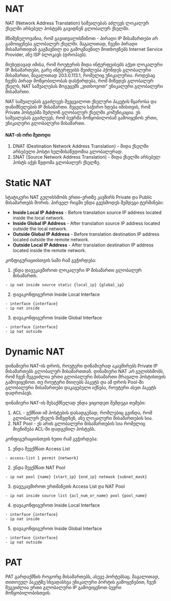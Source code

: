 # NAT

NAT (Network Address Translation) საშუალებას აძლევს ლოკალურ ქსელში არსებულ ჰოსტებს გავიდნენ გლობალურ ქსელში.

მნიშვნელოვანია, რომ გავითვალისწინოთ - პირადი IP მისამართები არ
გამოიყენება გლობალურ ქსელში. მაგალითად, ჩვენი პირადი მისამართიდან
გაგზავნილ და გამოგზავნილ მოთხოვნებს Internet Service Provider, ანუ ISP
ბლოკავს (დროპავს).

მიუხედავად იმისა, რომ როუტერის შიდა ინტერფეისებს აქვთ ლოკალური IP მისამართები, გარე ინტერფეისს შეიძლება ჰქონდეს გლობალური მისამართი, მაგალითად 203.0.113.1, რომელიც უნიკალურია. როდესაც ჩვენს პირად მოწყობილობას დასჭირდება, რომ მიწვდეს გლობალურ
ქსელს, NAT საშუალებას მოგვცემს „ვითხოვოთ“ უნიკალური გლობალური
მისამართი.

NAT საშუალებას გვაძლევს შევცვალოთ ქსელური პაკეტის წყაროსა და
დანიშნულების IP მისამართი. შეცვლა საჭირო ხდება იმისთვის, რომ Private
ჰოსტებმა შეძლონ გლობალურ ქსელში კომუნიკაცია. ეს საშუალებას გვაძლევს,
რომ ბევრმა მოწყობილობამ გამოიყენოს ერთი, უნიკალური გლობალური
მისამართი.

#### NAT-ის ორი მეთოდი

1. DNAT (Destination Network Address Translation) - შიდა ქსელში არსებული ჰოსტი ხელმისაწვდომია გლობალურად.
2. SNAT (Source Network Address Translation) - შიდა ქსელში არსებულ ჰოსტს აქვს წვდომა გლობალურ ქსელზე.


# Static NAT

სტატიკური NAT გულისხმობს ერთი-ერთზე კავშირს Private და Public
მისამართებს შორის. პირველ რიგში უნდა გვესმოდეს შემდეგი ტერმინები:

- **Inside Local IP Address** - Before translation source IP address located inside the local network.
- **Inside Global IP Address** - After translation source IP address located outside the local network.
- **Outside Global IP Address** - Before translation destination IP address located outside the remote network. 
- **Outside Local IP Address** - After translation destination IP address located inside the remote network.

კონფიგურაციისთვის სამი რამ გვჭირდება:

1. უნდა დავუკავშიროთ ლოკალური IP მისამართი გლობალურ მისამართს.
```
- ip nat inside source static {local_ip} {global_ip}
```

2. დავაკონფიგუროთ Inside Local Interface
```
- interface {interface}
- ip nat inside
```

3. დავაკონფიგუროთ Inside Global Interface
```
- interface {interface}
- ip nat outside
```


# Dynamic NAT

დინამიური NAT-ის დროს, როუტერი დინამიურად აკავშირებს Private IP მისამართებს გლობალურ მისამართთან. დინამიური NAT _არ_ გულისხმობს, რომ ჩვენ შეგვიძლია ერთი გლობალური მისამართი მრავალი ჰოსტისთვის გამოვიყენოთ. თუ როუტერი მიიღებს პაკეტს და ამ დროს Pool-ში გლობალური მისამართები დაკავებული იქნება, როუტერი ასეთ პაკეტს დადროპავს.

დინამიური NAT-ის შესაქმნელად უნდა ვიცოდეთ შემდეგი თემები:

1. ACL - ვქმნით იმ ჰოსტების დასადგენად, რომლებიც გვინდა, რომ გლობალურ ქსელს მიწვდნენ, ანუ ლოკალური მისამართების სია.
2. NAT Pool - ეს არის გლობალური მისამართების სია რომელიც მიენიშება ACL-ში დადგენილ ჰოსტებს.

კონფიგურაციისთვის ხუთი რამ გვჭირდება:

1. უნდა შევქმნათ Access List
```
- access-list 1 permit {network}
```

2. უნდა შევქმნათ NAT Pool
```
- ip nat pool {name} {start_ip} {end_ip} netmask {subnet_mask}
```

3. დავუკავშიროთ ერთმანეთს Access List და NAT Pool
```
- ip nat inside source list {acl_num_or_name} pool {pool_name}
```

4. დავაკონფიგუროთ Inside Local Interface
```
- interface {interface}
- ip nat inside
```

5. დავაკონფიგუროთ Inside Global Interface
```
- interface {interface}
- ip nat outside
```


# PAT

PAT გარდაქმნის როგორც მისამართებს, ასევე პორტებსაც. მაგალითად, თითოეულ პაკეტზე სხვადასხვა უნიკალური პორტის გამოყენებით, ჩვენ შეგვიძლია ერთი გლობალური IP გამოვიყენოთ ბევრი მოწყობილობისთვის.